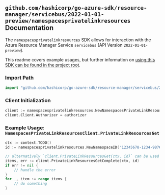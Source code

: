
## `github.com/hashicorp/go-azure-sdk/resource-manager/servicebus/2022-01-01-preview/namespacesprivatelinkresources` Documentation

The `namespacesprivatelinkresources` SDK allows for interaction with the Azure Resource Manager Service `servicebus` (API Version `2022-01-01-preview`).

This readme covers example usages, but further information on [using this SDK can be found in the project root](https://github.com/hashicorp/go-azure-sdk/tree/main/docs).

### Import Path

```go
import "github.com/hashicorp/go-azure-sdk/resource-manager/servicebus/2022-01-01-preview/namespacesprivatelinkresources"
```


### Client Initialization

```go
client := namespacesprivatelinkresources.NewNamespacesPrivateLinkResourcesClientWithBaseURI("https://management.azure.com")
client.Client.Authorizer = authorizer
```


### Example Usage: `NamespacesPrivateLinkResourcesClient.PrivateLinkResourcesGet`

```go
ctx := context.TODO()
id := namespacesprivatelinkresources.NewNamespaceID("12345678-1234-9876-4563-123456789012", "example-resource-group", "namespaceValue")

// alternatively `client.PrivateLinkResourcesGet(ctx, id)` can be used to do batched pagination
items, err := client.PrivateLinkResourcesGetComplete(ctx, id)
if err != nil {
	// handle the error
}
for _, item := range items {
	// do something
}
```
